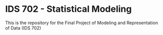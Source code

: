 # IDS 702 - Statistical Modeling
This is the repository for the Final Project of Modeling and Representation of Data (IDS 702)
